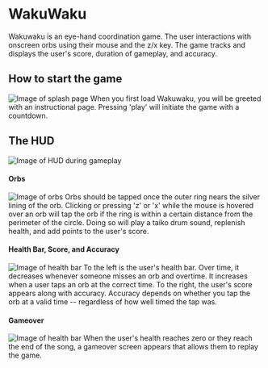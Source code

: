 # WakuWaku

Wakuwaku is an eye-hand coordination game. The user interactions with onscreen orbs using their mouse and the z/x key. The game tracks and displays the user's score, duration of gameplay, and accuracy. 

## How to start the game

![Image of splash page](https://i.imgur.com/ehkjykl.png)
When you first load Wakuwaku, you will be greeted with an instructional page. Pressing 'play' will initiate the game with a countdown.

## The HUD
![Image of HUD during gameplay](https://i.imgur.com/DX3TW6U.png)

#### Orbs
![Image of orbs](https://i.imgur.com/oNWDcyc.png)
Orbs should be tapped once the outer ring nears the silver lining of the orb. Clicking  or pressing 'z' or 'x' while the mouse is hovered over an orb will tap the orb if the ring is within a certain distance from the perimeter of the circle. Doing so will play a taiko drum sound, replenish health, and add points to the user's score. 

#### Health Bar, Score, and Accuracy
![Image of health bar](https://i.imgur.com/f4nrhYL.png)
To the left is the user's health bar. Over time, it decreases whenever someone misses an orb and overtime. It increases when a user taps an orb at the correct time. To the right, the user's score appears along with accuracy. Accuracy depends on whether you tap the orb at a valid time -- regardless of how well timed the tap was.

#### Gameover
![Image of health bar](https://i.imgur.com/O1yWG13.png)
When the user's health reaches zero or they reach the end of the song, a gameover screen appears that allows them to replay the game.
